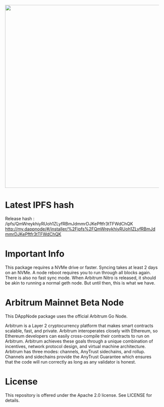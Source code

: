 <p align="center"><img src="https://github.com/OffchainLabs/arbitrum/blob/master/docs/assets/offchain_labs_logo.png" width="600"></p>

# Latest IPFS hash
  Release hash : /ipfs/QmWreykhiyRUoh1ZLyfRBmJdmmrDJKePftfr3tTFWdChQK
  http://my.dappnode/#/installer/%2Fipfs%2FQmWreykhiyRUoh1ZLyfRBmJdmmrDJKePftfr3tTFWdChQK

# Important Info

This package requires a NVMe drive or faster. Syncing takes at least 2 days on an NVMe. A node reboot requires you to run through all blocks again. There is also no fast sync mode. When Arbitrum Nitro is released, it should be akin to running a normal geth node. But until then, this is what we have.

# Arbitrum Mainnet Beta Node

This DAppNode package uses the official Arbitrum Go Node. 

Arbitrum is a Layer 2 cryptocurrency platform that makes smart contracts scalable, fast, and private. Arbitrum interoperates closely with Ethereum, so Ethereum developers can easily cross-compile their contracts to run on Arbitrum. Arbitrum achieves these goals through a unique combination of incentives, network protocol design, and virtual machine architecture. Arbitrum has three modes: channels, AnyTrust sidechains, and rollup. Channels and sidechains provide the AnyTrust Guarantee which ensures that the code will run correctly as long as any validator is honest.

# License

This repository is offered under the Apache 2.0 license. See LICENSE for details.

